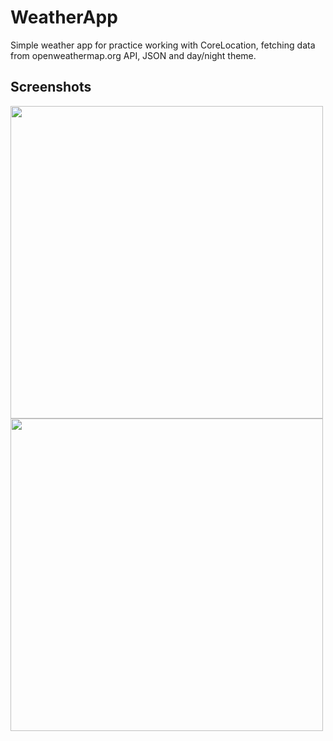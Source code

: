 
# WeatherApp

Simple weather app for practice working with CoreLocation, fetching data from openweathermap.org API, JSON and day/night theme.


## Screenshots

<p float="left">
  <img src="https://user-images.githubusercontent.com/51371382/164061307-00f8dcff-360f-484d-84a2-fc450444ebcb.png" width="500" />
  <img src="https://user-images.githubusercontent.com/51371382/164061314-ff2da07b-43d4-4875-a6b1-fb548a4d9f80.png" width="500" /> 
</p>
